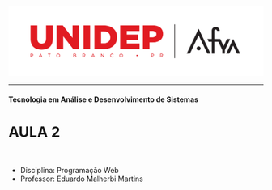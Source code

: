 <img src="./../../img/unidep.png">

---

#### Tecnologia em Análise e Desenvolvimento de Sistemas

# AULA 2

<br>

- Disciplina: Programação Web
- Professor: Eduardo Malherbi Martins
